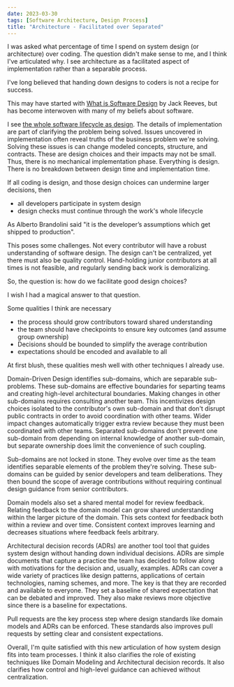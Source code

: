 ```yaml
---
date: 2023-03-30
tags: [Software Architecture, Design Process]
title: "Architecture - Facilitated over Separated"
---
```


I was asked what percentage of time I spend on system design (or architecture) over coding. The question didn't make sense to me, and I think I've articulated why. I see architecture as a facilitated aspect of implementation rather than a separable process.
<!--more-->

I've long believed that handing down designs to coders is not a recipe for success. 

This may have started with [What is Software Design](https://www.developerdotstar.com/mag/articles/reeves_design.html) by Jack Reeves, but has become interwoven with many of my beliefs about software. 

I see [the whole software lifecycle as design](../../posts/Whats-Your-Duck-V2/2022-06-16-1-Software-as-Clarity.md). 
The details of implementation are part of clarifying the problem being solved. Issues uncovered in implementation often reveal truths of the business problem we're solving.
Solving these issues is can change modeled concepts, structure, and contracts. These are design choices and their impacts may not be small.
Thus, there is no mechanical implementation phase. Everything is design. There is no breakdown between design time and implementation time.

If all coding is design, and those design choices can undermine larger decisions, then 
- all developers participate in system design
- design checks must continue through the work's whole lifecycle

As Alberto Brandolini said "it is the developer’s assumptions which get shipped to production".

This poses some challenges. Not every contributor will have a robust understanding of software design. 
The design can't be centralized, yet there must also be quality control.
Hand-holding junior contributors at all times is not feasible, and regularly sending back work is demoralizing.

So, the question is: how do we facilitate good design choices?

I wish I had a magical answer to that question.

Some qualities I think are necessary
- the process should grow contributors toward shared understanding
- the team should have checkpoints to ensure key outcomes (and assume group ownership)
- Decisions should be bounded to simplify the average contribution
- expectations should be encoded and available to all 


At first blush, these qualities mesh well with other techniques I already use.

Domain-Driven Design identifies sub-domains, which are separable sub-problems.
These sub-domains are effective boundaries for separting teams and creating high-level architectural boundaries.
Making changes in other sub-domains requires consulting another team. This incentivizes design choices isolated to the contributor's own sub-domain and that don't disrupt public contracts in order to avoid coordination with other teams. Wider impact changes automatically trigger extra review because they must been coordinated with other teams.
Separated sub-domains don't prevent one sub-domain from depending on internal knowledge of another sub-domain, but separate ownership does limit the convenience of such coupling.

Sub-domains are not locked in stone. They evolve over time as the team identifies separable elements of the problem they're solving.
These sub-domains can be guided by senior developers and team deliberations. They then bound the scope of average contributions without requiring continual design guidance from senior contributors.

Domain models also set a shared mental model for review feedback. Relating feedback to the domain model can grow shared understanding within the larger picture of the domain. This sets context for feedback both within a review and over time. Consistent context improves learning and decreases situations where feedback feels arbitrary.

Architectural decision records (ADRs) are another tool tool that guides system design without handing down individual decisions.
ADRs are simple documents that capture a practice the team has decided to follow along with motivations for the decision and, usually, examples.
ADRs can cover a wide variety of practices like design patterns, applications of certain technologies, naming schemes, and more.
The key is that they are recorded and available to everyone. They set a baseline of shared expectation that can be debated and improved.
They also make reviews more objective since there is a baseline for expectations.

Pull requests are the key process step where design standards like domain models and ADRs can be enforced.
These standards also improves pull requests by setting clear and consistent expectations.

Overall, I'm quite satisfied with this new articulation of how system design fits into team processes.
I think it also clarifies the role of existing techniques like Domain Modeling and Architectural decision records. It also clarifies how control and high-level guidance can achieved without centralization.

<!-- something about why clear standards for review are so important
- junior contributor has a big picture to connect feedback into
- junior contributor has a basis for reasoning and counter-proposing
  - they're not just at the whims of the reviewer's style preferences
-->


<!-- Think there may be a blog post clarifying my view on architecture

Said to lula that I couldn't give a good time breakdown between system design and code contribution because I don't see system architecture as a separable phase. Rather, architecture is a collaborative process that's facilitated.

Some good points came up with Doug too
- He thinks you can't have anyone do architecture and expect good results (I see a grain of truth here)
- It's easier to follow something put in place than to create the original structure

I realized neither Imperfect's approach or my views conflict with providing high-level guidance. In fact, a domain-based approach created some limits.
Sub-domains identify separate elements of the problem, which is a good divide for teams, which limits teams within a particular sub domain. They still make design decisions, but within the confines of a sub-domain. This can improve design since there is an inherent design force in having to wait on another team for changes, so individuals are more likely to make design decisions limited to what is most conveniently in their reach. 
Still does not prevent violations of information hiding and coupling to decisions in made in other services.

Another aspect is ADRs. Between major sub-domains and ADRs, architecture is guided while individual decisions are not handed down. The domains and ADRs are also a standard basis that review feedback. Like a good checklist, they lower the barrier to calling out desired behaviors between peers. Also like checklists, this means they should be focused and supported enough that people read them.


The advance here is mostly connecting various ideas into what it looks like to provide structure around architecture without handing down designs. 

Should be clear I don't have it all figured out. -->